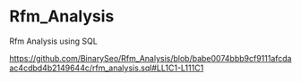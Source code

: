 # Rfm_Analysis
Rfm Analysis using SQL

https://github.com/BinarySeo/Rfm_Analysis/blob/babe0074bbb9cf9111afcdaac4cdbd4b2149644c/rfm_analysis.sql#LL1C1-L111C1
